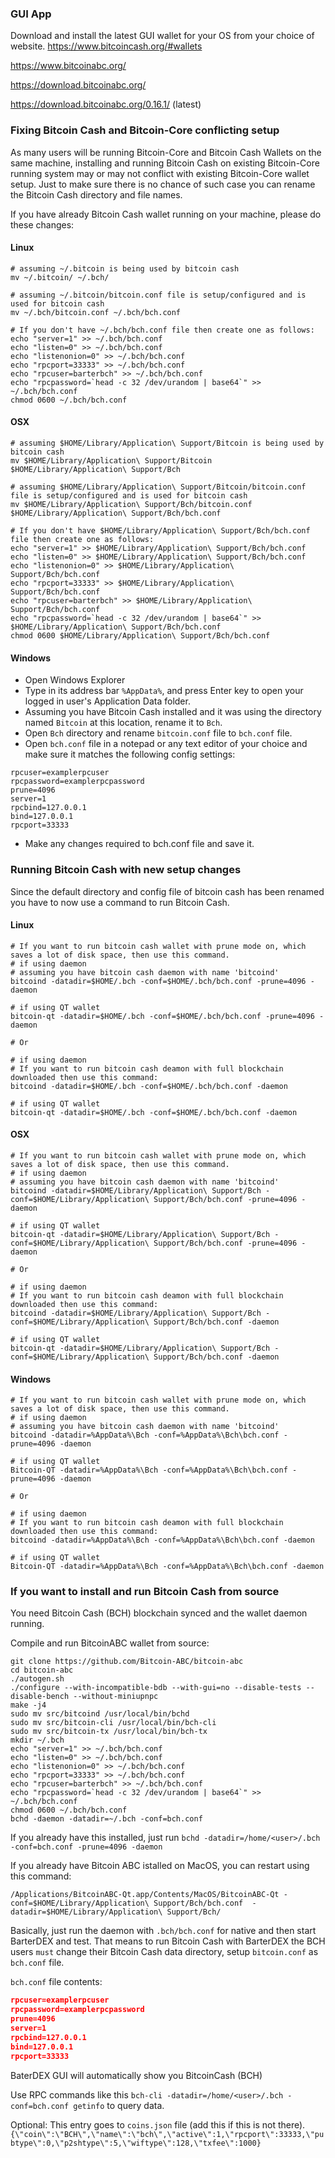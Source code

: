 ### GUI App
Download and install the latest GUI wallet for your OS from your choice of website.
https://www.bitcoincash.org/#wallets

https://www.bitcoinabc.org/

https://download.bitcoinabc.org/

https://download.bitcoinabc.org/0.16.1/ (latest)

### Fixing Bitcoin Cash and Bitcoin-Core conflicting setup

As many users will be running Bitcoin-Core and Bitcoin Cash Wallets on the same machine, installing and running Bitcoin Cash on existing Bitcoin-Core running system may or may not conflict with existing Bitcoin-Core wallet setup. Just to make sure there is no chance of such case you can rename the Bitcoin Cash directory and file names.

If you have already Bitcoin Cash wallet running on your machine, please do these changes:

#### Linux
```shell
# assuming ~/.bitcoin is being used by bitcoin cash
mv ~/.bitcoin/ ~/.bch/

# assuming ~/.bitcoin/bitcoin.conf file is setup/configured and is used for bitcoin cash
mv ~/.bch/bitcoin.conf ~/.bch/bch.conf

# If you don't have ~/.bch/bch.conf file then create one as follows:
echo "server=1" >> ~/.bch/bch.conf
echo "listen=0" >> ~/.bch/bch.conf
echo "listenonion=0" >> ~/.bch/bch.conf
echo "rpcport=33333" >> ~/.bch/bch.conf
echo "rpcuser=barterbch" >> ~/.bch/bch.conf
echo "rpcpassword=`head -c 32 /dev/urandom | base64`" >> ~/.bch/bch.conf
chmod 0600 ~/.bch/bch.conf
```

#### OSX
```shell
# assuming $HOME/Library/Application\ Support/Bitcoin is being used by bitcoin cash
mv $HOME/Library/Application\ Support/Bitcoin $HOME/Library/Application\ Support/Bch

# assuming $HOME/Library/Application\ Support/Bitcoin/bitcoin.conf file is setup/configured and is used for bitcoin cash
mv $HOME/Library/Application\ Support/Bch/bitcoin.conf $HOME/Library/Application\ Support/Bch/bch.conf

# If you don't have $HOME/Library/Application\ Support/Bch/bch.conf file then create one as follows:
echo "server=1" >> $HOME/Library/Application\ Support/Bch/bch.conf
echo "listen=0" >> $HOME/Library/Application\ Support/Bch/bch.conf
echo "listenonion=0" >> $HOME/Library/Application\ Support/Bch/bch.conf
echo "rpcport=33333" >> $HOME/Library/Application\ Support/Bch/bch.conf
echo "rpcuser=barterbch" >> $HOME/Library/Application\ Support/Bch/bch.conf
echo "rpcpassword=`head -c 32 /dev/urandom | base64`" >> $HOME/Library/Application\ Support/Bch/bch.conf
chmod 0600 $HOME/Library/Application\ Support/Bch/bch.conf
```

#### Windows
- Open Windows Explorer
- Type in its address bar `%AppData%`, and press Enter key to open your logged in user's Application Data folder.
- Assuming you have Bitcoin Cash installed and it was using the directory named `Bitcoin` at this location, rename it to `Bch`.
- Open `Bch` directory and rename `bitcoin.conf` file to `bch.conf` file.
- Open `bch.conf` file in a notepad or any text editor of your choice and make sure it matches the following config settings:

```shell
rpcuser=examplerpcuser
rpcpassword=examplerpcpassword
prune=4096
server=1
rpcbind=127.0.0.1
bind=127.0.0.1
rpcport=33333
```

- Make any changes required to bch.conf file and save it.


### Running Bitcoin Cash with new setup changes
Since the default directory and config file of bitcoin cash has been renamed you have to now use a command to run Bitcoin Cash.

#### Linux
```shell
# If you want to run bitcoin cash wallet with prune mode on, which saves a lot of disk space, then use this command.
# if using daemon
# assuming you have bitcoin cash daemon with name 'bitcoind'
bitcoind -datadir=$HOME/.bch -conf=$HOME/.bch/bch.conf -prune=4096 -daemon

# if using QT wallet
bitcoin-qt -datadir=$HOME/.bch -conf=$HOME/.bch/bch.conf -prune=4096 -daemon

# Or

# if using daemon
# If you want to run bitcoin cash deamon with full blockchain downloaded then use this command:
bitcoind -datadir=$HOME/.bch -conf=$HOME/.bch/bch.conf -daemon

# if using QT wallet
bitcoin-qt -datadir=$HOME/.bch -conf=$HOME/.bch/bch.conf -daemon
```

#### OSX
```shell
# If you want to run bitcoin cash wallet with prune mode on, which saves a lot of disk space, then use this command.
# if using daemon
# assuming you have bitcoin cash daemon with name 'bitcoind'
bitcoind -datadir=$HOME/Library/Application\ Support/Bch -conf=$HOME/Library/Application\ Support/Bch/bch.conf -prune=4096 -daemon

# if using QT wallet
bitcoin-qt -datadir=$HOME/Library/Application\ Support/Bch -conf=$HOME/Library/Application\ Support/Bch/bch.conf -prune=4096 -daemon

# Or

# if using daemon
# If you want to run bitcoin cash deamon with full blockchain downloaded then use this command:
bitcoind -datadir=$HOME/Library/Application\ Support/Bch -conf=$HOME/Library/Application\ Support/Bch/bch.conf -daemon

# if using QT wallet
bitcoin-qt -datadir=$HOME/Library/Application\ Support/Bch -conf=$HOME/Library/Application\ Support/Bch/bch.conf -daemon
```

#### Windows
```shell
# If you want to run bitcoin cash wallet with prune mode on, which saves a lot of disk space, then use this command.
# if using daemon
# assuming you have bitcoin cash daemon with name 'bitcoind'
bitcoind -datadir=%AppData%\Bch -conf=%AppData%\Bch\bch.conf -prune=4096 -daemon

# if using QT wallet
Bitcoin-QT -datadir=%AppData%\Bch -conf=%AppData%\Bch\bch.conf -prune=4096 -daemon

# Or

# if using daemon
# If you want to run bitcoin cash deamon with full blockchain downloaded then use this command:
bitcoind -datadir=%AppData%\Bch -conf=%AppData%\Bch\bch.conf -daemon

# if using QT wallet
Bitcoin-QT -datadir=%AppData%\Bch -conf=%AppData%\Bch\bch.conf -daemon
```

### If you want to install and run Bitcoin Cash from source

You need Bitcoin Cash (BCH) blockchain synced and the wallet daemon running.

Compile and run BitcoinABC wallet from source:

```shell
git clone https://github.com/Bitcoin-ABC/bitcoin-abc
cd bitcoin-abc
./autogen.sh
./configure --with-incompatible-bdb --with-gui=no --disable-tests --disable-bench --without-miniupnpc
make -j4
sudo mv src/bitcoind /usr/local/bin/bchd
sudo mv src/bitcoin-cli /usr/local/bin/bch-cli
sudo mv src/bitcoin-tx /usr/local/bin/bch-tx
mkdir ~/.bch
echo "server=1" >> ~/.bch/bch.conf
echo "listen=0" >> ~/.bch/bch.conf
echo "listenonion=0" >> ~/.bch/bch.conf
echo "rpcport=33333" >> ~/.bch/bch.conf
echo "rpcuser=barterbch" >> ~/.bch/bch.conf
echo "rpcpassword=`head -c 32 /dev/urandom | base64`" >> ~/.bch/bch.conf
chmod 0600 ~/.bch/bch.conf
bchd -daemon -datadir=~/.bch -conf=bch.conf
```

If you already have this installed, just run `bchd -datadir=/home/<user>/.bch -conf=bch.conf -prune=4096 -daemon`

If you already have Bitcoin ABC istalled on MacOS, you can restart using this command:
```shell
/Applications/BitcoinABC-Qt.app/Contents/MacOS/BitcoinABC-Qt -conf=$HOME/Library/Application\ Support/Bch/bch.conf  -datadir=$HOME/Library/Application\ Support/Bch/
```

Basically, just run the daemon with `.bch/bch.conf` for native and then start BarterDEX and test. That means to run Bitcoin Cash with BarterDEX the BCH users `must` change their Bitcoin Cash data directory, setup `bitcoin.conf` as `bch.conf` file.

`bch.conf` file contents:
```JSON
rpcuser=examplerpcuser
rpcpassword=examplerpcpassword
prune=4096
server=1
rpcbind=127.0.0.1
bind=127.0.0.1
rpcport=33333
```

BaterDEX GUI will automatically show you BitcoinCash (BCH)

Use RPC commands like this `bch-cli -datadir=/home/<user>/.bch -conf=bch.conf getinfo` to query data.

Optional: This entry goes to `coins.json` file (add this if this is not there).
`{\"coin\":\"BCH\",\"name\":\"bch\",\"active\":1,\"rpcport\":33333,\"pubtype\":0,\"p2shtype\":5,\"wiftype\":128,\"txfee\":1000}`
